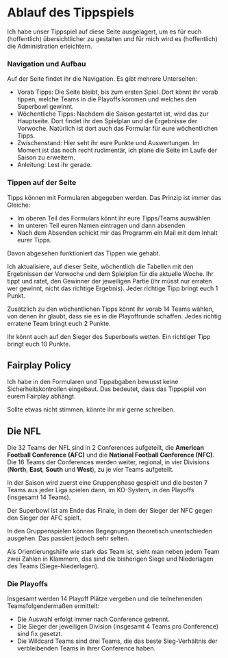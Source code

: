 # Ablauf des Tippspiels

Ich habe unser Tippspiel auf diese Seite ausgelagert, um es für euch (hoffentlich) übersichtlicher zu gestalten und für mich wird es (hoffentlich) die Administration erleichtern.

### Navigation und Aufbau

Auf der Seite findet ihr die Navigation. Es gibt mehrere Unterseiten:

* Vorab Tipps: Die Seite bleibt, bis zum ersten Spiel. Dort könnt ihr vorab tippen, welche Teams in die Playoffs kommen und welches den Superbowl gewinnt.
* Wöchentliche Tipps: Nachdem die Saison gestartet ist, wird das zur Hauptseite. Dort findet ihr den Spielplan und die Ergebnisse der Vorwoche. Natürlich ist dort auch das Formular für eure wöchentlichen Tipps.
* Zwischenstand: Hier seht ihr eure Punkte und Auswertungen. Im Moment ist das noch recht rudimentär, ich plane die Seite im Laufe der Saison zu erweitern.
* Anleitung: Lest ihr gerade.

### Tippen auf der Seite

Tipps können mit Formularen abgegeben werden. Das Prinzip ist immer das Gleiche:
* Im oberen Teil des Formulars könnt ihr eure Tipps/Teams auswählen
* Im unteren Teil euren Namen eintragen und dann absenden
* Nach dem Absenden schickt mir das Programm ein Mail mit dem Inhalt eurer Tipps.

Davon abgesehen funktioniert das Tippen wie gehabt.

Ich aktualisiere, auf dieser Seite, wöchentlich die Tabellen mit den Ergebnissen der Vorwoche und dem Spielplan für die aktuelle Woche. Ihr tippt und ratet, den Gewinner der jeweiligen Partie (ihr müsst nur erraten wer gewinnt, nicht das richtige Ergebnis). Jeder richtige Tipp bringt euch 1 Punkt.

Zusätzlich zu den wöchentlichen Tipps könnt ihr vorab 14 Teams wählen, von denen ihr glaubt, dass sie es in die Playoffrunde schaffen. Jedes richtig erratene Team bringt euch 2 Punkte.

Ihr könnt auch auf den Sieger des Superbowls wetten. Ein richtiger Tipp bringt euch 10 Punkte.

## Fairplay Policy
Ich habe in den Formularen und Tippabgaben bewusst keine Sicherheitskontrollen eingebaut. Das bedeutet, dass das Tippspiel von eurem Fairplay abhängt.

Sollte etwas nicht stimmen, könnte ihr mir gerne schreiben.


## Die NFL

Die 32 Teams der NFL sind in 2 Conferences aufgeteilt, die **American Football Conference (AFC)** und die **National Football Conference (NFC)**. Die 16 Teams der Conferences werden weiter, regional, in vier Divisions (**North**, **East**, **South** und **West**), zu je vier Teams aufgeteilt.

In der Saison wird zuerst eine Gruppenphase gespielt und die besten 7 Teams aus jeder Liga spielen dann, im KO-System, in den Playoffs (insgesamt 14 Teams).

Der Superbowl ist am Ende das Finale, in dem der Sieger der NFC gegen den Sieger der AFC spielt.

In den Gruppenspielen können Begegnungen theoretisch unentschieden ausgehen. Das passiert jedoch sehr selten.

Als Orientierungshilfe wie stark das Team ist, sieht man neben jedem Team zwei Zahlen in Klammern, das sind die bisherigen Siege und Niederlagen des Teams (Siege-Niederlagen).

### Die Playoffs
Insgesamt werden 14 Playoff Plätze vergeben und die teilnehmenden Teamsfolgendermaßen ermittelt:

* Die Auswahl erfolgt immer nach Conference getrennt.
* Die Sieger der jeweiligen Division (insgesamt 4 Teams pro Conference) sind fix gesetzt.
* Die Wildcard Teams sind drei Teams, die das beste Sieg-Verhältnis der verbleibenden Teams in ihrer Conference haben.